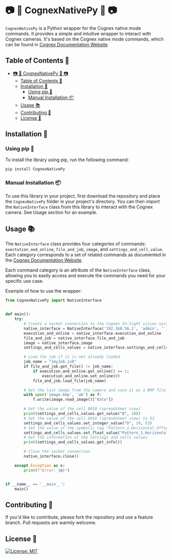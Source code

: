 # 📷 🐍 CognexNativePy 🐍 📷

`CognexNativePy` is a Python wrapper for the Cognex native mode commands. It provides a simple and intuitive wrapper to interact with Cognex cameras. It's based on the Cognex native mode commands, which can be found in [Cognex Documentation Website](https://support.cognex.com/docs/is_590/web/EN/ise/Content/Communications_Reference/LoadFile.htm?tocpath=Communications%20Reference%7CNative%20Mode%20Communications%7CBasic%20Native%20Mode%20Commands%7CFile%20%26%20Job%20Commands%7C_____1).

## Table of Contents 📜

- [📷 🐍 CognexNativePy 🐍 📷](#--cognexnativepy--)
  - [Table of Contents 📜](#table-of-contents-)
  - [Installation 🚀](#installation-)
    - [Using pip 🐍](#using-pip-)
    - [Manual Installation 📦](#manual-installation-)
  - [Usage 📚](#usage-)
  - [Contributing 🤝](#contributing-)
  - [License 📝](#license-)

## Installation 🚀

### Using pip 🐍

To install the library using pip, run the following command:

```bash
pip install CognexNativePy
```

### Manual Installation 📦

To use this library in your project, first download the repository and place the `CognexNativePy` folder in your project's directory. You can then import the `NativeInterface` class from this library to interact with the Cognex camera. See Usage section for an example.


## Usage 📚

The `NativeInterface` class provides four categories of commands: `exectution_and_online`, `file_and_job`, `image`, and `settings_and_cell_value`. Each category corresponds to a set of related commands as documented in the [Cognex Documentation Website](https://support.cognex.com/docs/is_590/web/EN/ise/Content/Communications_Reference/LoadFile.htm?tocpath=Communications%20Reference%7CNative%20Mode%20Communications%7CBasic%20Native%20Mode%20Commands%7CFile%20%26%20Job%20Commands%7C_____1).

Each command category is an attribute of the `NativeInterface` class, allowing you to easily access and execute the commands you need for your specific use case.

Example of how to use the wrapper:
```python
from CognexNativePy import NativeInterface


def main():
    try:
        # Create a socket connection to the Cognex In-Sight vision system and log in
        native_interface = NativeInterface('192.168.56.1', 'admin', '')
        execution_and_online = native_interface.execution_and_online
        file_and_job = native_interface.file_and_job
        image = native_interface.image
        settings_and_cells_values = native_interface.settings_and_cells_values

        # Load the job if it is not already loaded
        job_name = "1myJob.job"
        if file_and_job.get_file() != job_name:
            if execution_and_online.get_online() == 1:
                execution_and_online.set_online(0)
            file_and_job.load_file(job_name)

        # Get the last image from the camera and save it as a BMP file
        with open('image.bmp', 'wb') as f:
            f.write(image.read_image()["data"])

        # Get the value of the cell B010 (spreadsheet view)
        print(settings_and_cells_values.get_value("B", 10))
        # Set the value of the cell D019 (spreadsheet view) to 53
        settings_and_cells_values.set_integer_value("D", 19, 53)
        # Set the value of the symbolic tag "Pattern_1.Horizontal_Offset" to 69.3 (EasyBuilder view)
        settings_and_cells_values.set_float_value("Pattern_1.Horizontal_Offset", 69.3)
        # Get the information of the settings and cells values
        print(settings_and_cells_values.get_info())

        # Close the socket connection
        native_interface.close()

    except Exception as e:
        print(f"Error: {e}")


if __name__ == '__main__':
    main()
```

## Contributing 🤝

If you'd like to contribute, please fork the repository and use a feature
branch. Pull requests are warmly welcome.

## License 📝

[![License: MIT](https://img.shields.io/badge/License-MIT-black.svg)](https://opensource.org/licenses/MIT)
